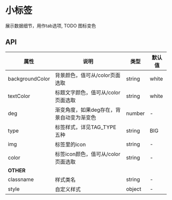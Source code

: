 # 小标签

展示数据细节，用作tab选项,
TODO 图标变色

## API

| 属性              | 说明                     | 类型     | 默认值   |
| --------------- | ---------------------- | ------ | ----- |
| backgroundColor | 背景颜色，值可从/color页面选取     | string | white |
| textColor      | 标题文字颜色，值可从/color页面选取   | string | white     |
| deg             | 渐变角度，如果deg存在，背景自动变为渐变色 | number | -     |
| type           | 标签样式，详见TAG_TYPE五种                   | string | BIG     |
| img      | 标签里的icon                 | string | -     |
| color          | 标签icon颜色，值可从/color页面选取            | string | -     |
| **OTHER** |                                   |        |         |
| classname | 样式类名                              | string |    -    |
| style     | 自定义样式                             | object |    -    |

